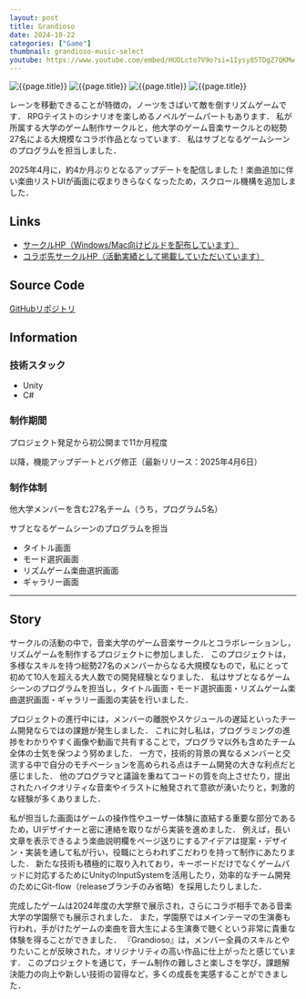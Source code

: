 ```yaml
---
layout: post
title: Grandioso
date: 2024-10-22
categories: ["Game"]
thumbnail: grandioso-music-select
youtube: https://www.youtube.com/embed/HUOLcto7V9o?si=1Iysy85TDgZ7QKMw
---
```


![{{page.title}}]({{site.baseurl}}/assets/images/grandioso-music-select.webp)
![{{page.title}}]({{site.baseurl}}/assets/images/grandioso-title-screen.webp)
![{{page.title}}]({{site.baseurl}}/assets/images/grandioso-mode-select.webp)
![{{page.title}}]({{site.baseurl}}/assets/images/grandioso-gallery.webp)

レーンを移動できることが特徴の，ノーツをさばいて敵を倒すリズムゲームです．
RPGテイストのシナリオを楽しめるノベルゲームパートもあります．
私が所属する大学のゲーム制作サークルと，他大学のゲーム音楽サークルとの総勢27名による大規模なコラボ作品となっています．
私はサブとなるゲームシーンのプログラムを担当しました．

2025年4月に，約4か月ぶりとなるアップデートを配信しました！楽曲追加に伴い楽曲リストUIが画面に収まりきらなくなったため，スクロール機構を追加しました．

## Links

- [サークルHP（Windows/Mac向けビルドを配布しています）](https://micomprocedure.com/works/242)
- [コラボ先サークルHP（活動実績として掲載していただいています）](https://senzokugok.studio.site/#jisseki)

## Source Code

[GitHubリポジトリ](https://github.com/GOK-Proc/GOK-Proc-dev)

## Information

### 技術スタック

- Unity
- C#

### 制作期間

プロジェクト発足から初公開まで11か月程度

以降，機能アップデートとバグ修正（最新リリース：2025年4月6日）

### 制作体制

他大学メンバーを含む27名チーム（うち，プログラム5名）

サブとなるゲームシーンのプログラムを担当

- タイトル画面
- モード選択画面
- リズムゲーム楽曲選択画面
- ギャラリー画面

---

## Story

サークルの活動の中で，音楽大学のゲーム音楽サークルとコラボレーションし，リズムゲームを制作するプロジェクトに参加しました．
このプロジェクトは，多様なスキルを持つ総勢27名のメンバーからなる大規模なもので，私にとって初めて10人を超える大人数での開発経験となりました．
私はサブとなるゲームシーンのプログラムを担当し，タイトル画面・モード選択画面・リズムゲーム楽曲選択画面・ギャラリー画面の実装を行いました．

プロジェクトの進行中には，メンバーの離脱やスケジュールの遅延といったチーム開発ならではの課題が発生しました．
これに対し私は，プログラミングの進捗をわかりやすく画像や動画で共有することで，プログラマ以外も含めたチーム全体の士気を保つよう努めました．
一方で，技術的背景の異なるメンバーと交流する中で自分のモチベーションを高められる点はチーム開発の大きな利点だと感じました．
他のプログラマと議論を重ねてコードの質を向上させたり，提出されたハイクオリティな音楽やイラストに触発されて意欲が湧いたりと，刺激的な経験が多くありました．

私が担当した画面はゲームの操作性やユーザー体験に直結する重要な部分であるため，UIデザイナーと密に連絡を取りながら実装を進めました．
例えば，長い文章を表示できるよう楽曲説明欄をページ送りにするアイデアは提案・デザイン・実装を通して私が行い，役職にとらわれずこだわりを持って制作にあたりました．
新たな技術も積極的に取り入れており，キーボードだけでなくゲームパッドに対応するためにUnityのInputSystemを活用したり，効率的なチーム開発のためにGit-flow（releaseブランチのみ省略）を採用したりしました．

完成したゲームは2024年度の大学祭で展示され，さらにコラボ相手である音楽大学の学園祭でも展示されました．
また，学園祭ではメインテーマの生演奏も行われ，手がけたゲームの楽曲を音大生による生演奏で聴くという非常に貴重な体験を得ることができました．
『Grandioso』は，メンバー全員のスキルとやりたいことが反映された，オリジナリティの高い作品に仕上がったと感じています．
このプロジェクトを通じて，チーム制作の難しさと楽しさを学び，課題解決能力の向上や新しい技術の習得など，多くの成長を実感することができました．
